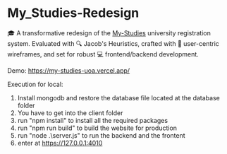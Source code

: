 # My_Studies-Redesign
🎓 A transformative redesign of the [My-Studies](https://my-studies.uoa.gr/Secr3w/connect.aspx) university registration system. Evaluated with 🔍 Jacob's Heuristics, crafted with 📐 user-centric wireframes, and set for robust 💻 frontend/backend development.

Demo:
https://my-studies-uoa.vercel.app/

Execution for local:
1. Install mongodb and restore the database file located at the database folder
2. You have to get into the client folder
3. run "npm install" to install all the required packages
4. run "npm run build" to build the website for production
5. run "node .\server.js" to run the backend and the frontent
6. enter at https://127.0.0.1:4010
